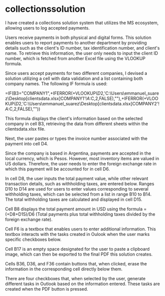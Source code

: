 # collectionssolution
I have created a collections solution system that utilizes the MS ecosystem, allowing users to log accepted payments.

Users receive payments in both physical and digital forms. This solution enables users to report payments to another department by providing details such as the client's ID number, tax identification number, and client's name. To retrieve this information, the user only needs to input the client ID number, which is fetched from another Excel file using the VLOOKUP formula.

Since users accept payments for two different companies, I devised a solution utilizing a cell with data validation and a list containing both company names. The following IF formula is used:

=IF(B3="COMPANY1",+IFERROR(+VLOOKUP($D$2,'C:\Users\emmanuel_suarez\Desktop\[clientsdata.xlsx]COMPANY1'!$A:$C,2,FALSE),""),+IFERROR(+VLOOKUP($D$2,'C:\Users\emmanuel_suarez\Desktop\[clientsdata.xlsx]COMPANY2'!$A:$C,2,FALSE),""))

This formula displays the client's information based on the selected company in cell B3, retrieving the data from different sheets within the clientsdata.xlsx file.

Next, the user pastes or types the invoice number associated with the payment into cell D4.

Since the company is based in Argentina, payments are accepted in the local currency, which is Pesos. However, most inventory items are valued in US dollars. Therefore, the user needs to enter the foreign exchange rate in which this payment will be accounted for in cell D6.

In cell D8, the user inputs the total payment value, while other relevant transaction details, such as withholding taxes, are entered below. Ranges D10 to D14 are used for users to enter values corresponding to several withholding taxes, which can be selected from a list in range B10 to B14. The total withholding taxes are calculated and displayed in cell D15.

Cell B8 displays the total payment amount in USD using the formula =(+D8+D15)/D6 (Total payments plus total withholding taxes divided by the foreign exchange rate).

Cell F6 is a textbox that enables users to enter additional information. This textbox interacts with the tasks created in Oulook when the user marks specific checkboxes below.

Cell B17 is an empty space designated for the user to paste a clipboard image, which can then be exported to the final PDF this solution creates.

Cells B36, D36, and F36 contain buttons that, when clicked, erase the information in the corresponding cell directly below them.

There are four checkboxes that, when selected by the user, generate different tasks in Outlook based on the information entered. These tasks are created when the PDF button is pressed.


